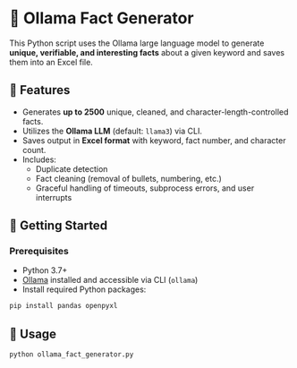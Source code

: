 # 🧠 Ollama Fact Generator

This Python script uses the Ollama large language model to generate **unique, verifiable, and interesting facts** about a given keyword and saves them into an Excel file.

## 📌 Features

- Generates **up to 2500** unique, cleaned, and character-length-controlled facts.
- Utilizes the **Ollama LLM** (default: `llama3`) via CLI.
- Saves output in **Excel format** with keyword, fact number, and character count.
- Includes:
  - Duplicate detection
  - Fact cleaning (removal of bullets, numbering, etc.)
  - Graceful handling of timeouts, subprocess errors, and user interrupts

## 🚀 Getting Started

### Prerequisites

- Python 3.7+
- [Ollama](https://ollama.com/) installed and accessible via CLI (`ollama`)
- Install required Python packages:

```bash
pip install pandas openpyxl
```
## 🚀 Usage

```bash
python ollama_fact_generator.py
```
